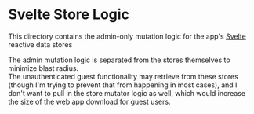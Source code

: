 # Svelte Store Logic

This directory contains the admin-only mutation logic for the app's [Svelte](https://svelte.dev/) reactive data stores

The admin mutation logic is separated from the stores themselves to minimize blast radius.  
The unauthenticated guest functionality may retrieve from these stores (though I'm trying
to prevent that from happening in most cases), and I don't want to pull in the store mutator
logic as well, which would increase the size of the web app download for guest users.
